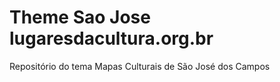 # Theme Sao Jose lugaresdacultura.org.br
Repositório do tema Mapas Culturais de São José dos Campos
